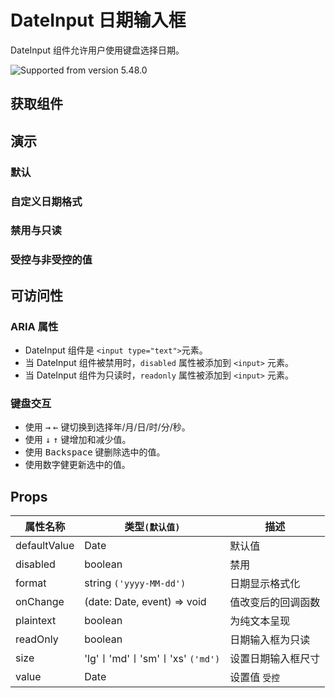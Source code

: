 # DateInput 日期输入框

DateInput 组件允许用户使用键盘选择日期。

![Supported from version 5.48.0](https://img.shields.io/badge/version->=5.48.0-blue)

## 获取组件

<!--{include:(components/date-input/fragments/import.md)}-->

## 演示

### 默认

<!--{include:`basic.md`}-->

### 自定义日期格式

<!--{include:`format.md`}-->

### 禁用与只读

<!--{include:`disabled.md`}-->

### 受控与非受控的值

<!--{include:`controlled.md`}-->

## 可访问性

### ARIA 属性

- DateInput 组件是 `<input type="text">`元素。
- 当 DateInput 组件被禁用时，`disabled` 属性被添加到 `<input>` 元素。
- 当 DateInput 组件为只读时，`readonly` 属性被添加到 `<input>` 元素。

### 键盘交互

- 使用 <kbd>→</kbd> <kbd>←</kbd> 键切换到选择年/月/日/时/分/秒。
- 使用 <kbd>↓</kbd> <kbd>↑</kbd> 键增加和减少值。
- 使用 <kbd>Backspace</kbd> 键删除选中的值。
- 使用数字健更新选中的值。

## Props

<!-- prettier-sort-markdown-table -->

| 属性名称     | 类型`(默认值)`                  | 描述               |
| ------------ | ------------------------------- | ------------------ |
| defaultValue | Date                            | 默认值             |
| disabled     | boolean                         | 禁用               |
| format       | string `('yyyy-MM-dd')`         | 日期显示格式化     |
| onChange     | (date: Date, event) => void     | 值改变后的回调函数 |
| plaintext    | boolean                         | 为纯文本呈现       |
| readOnly     | boolean                         | 日期输入框为只读   |
| size         | 'lg'〡'md'〡'sm'〡'xs' `('md')` | 设置日期输入框尺寸 |
| value        | Date                            | 设置值 `受控`      |
